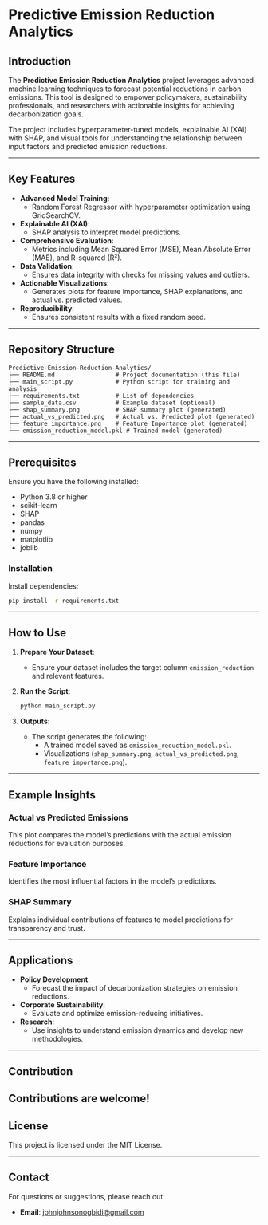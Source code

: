 # Predictive Emission Reduction Analytics

## Introduction
The **Predictive Emission Reduction Analytics** project leverages advanced machine learning techniques to forecast potential reductions in carbon emissions. This tool is designed to empower policymakers, sustainability professionals, and researchers with actionable insights for achieving decarbonization goals.

The project includes hyperparameter-tuned models, explainable AI (XAI) with SHAP, and visual tools for understanding the relationship between input factors and predicted emission reductions.

---

## Key Features

- **Advanced Model Training**:
  - Random Forest Regressor with hyperparameter optimization using GridSearchCV.
- **Explainable AI (XAI)**:
  - SHAP analysis to interpret model predictions.
- **Comprehensive Evaluation**:
  - Metrics including Mean Squared Error (MSE), Mean Absolute Error (MAE), and R-squared (R²).
- **Data Validation**:
  - Ensures data integrity with checks for missing values and outliers.
- **Actionable Visualizations**:
  - Generates plots for feature importance, SHAP explanations, and actual vs. predicted values.
- **Reproducibility**:
  - Ensures consistent results with a fixed random seed.

---

## Repository Structure

```
Predictive-Emission-Reduction-Analytics/
├── README.md                 # Project documentation (this file)
├── main_script.py            # Python script for training and analysis
├── requirements.txt          # List of dependencies
├── sample_data.csv           # Example dataset (optional)
├── shap_summary.png          # SHAP summary plot (generated)
├── actual_vs_predicted.png   # Actual vs. Predicted plot (generated)
├── feature_importance.png    # Feature Importance plot (generated)
└── emission_reduction_model.pkl # Trained model (generated)
```

---

## Prerequisites

Ensure you have the following installed:

- Python 3.8 or higher
- scikit-learn
- SHAP
- pandas
- numpy
- matplotlib
- joblib

### Installation

Install dependencies:
   ```bash
   pip install -r requirements.txt
   ```
---

## How to Use

1. **Prepare Your Dataset**:
   - Ensure your dataset includes the target column `emission_reduction` and relevant features.

2. **Run the Script**:
   ```bash
   python main_script.py
   ```

3. **Outputs**:
   - The script generates the following:
     - A trained model saved as `emission_reduction_model.pkl`.
     - Visualizations (`shap_summary.png`, `actual_vs_predicted.png`, `feature_importance.png`).

---

## Example Insights

### Actual vs Predicted Emissions
This plot compares the model’s predictions with the actual emission reductions for evaluation purposes.

### Feature Importance
Identifies the most influential factors in the model’s predictions.

### SHAP Summary
Explains individual contributions of features to model predictions for transparency and trust.

---

## Applications

- **Policy Development**:
  - Forecast the impact of decarbonization strategies on emission reductions.
- **Corporate Sustainability**:
  - Evaluate and optimize emission-reducing initiatives.
- **Research**:
  - Use insights to understand emission dynamics and develop new methodologies.

---

## Contribution

Contributions are welcome! 
---

## License

This project is licensed under the MIT License. 

---

## Contact

For questions or suggestions, please reach out:
- **Email**: johnjohnsonogbidi@gmail.com
